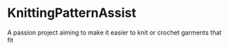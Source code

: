 # KnittingPatternAssist
A passion project aiming to make it easier to knit or crochet garments that fit
